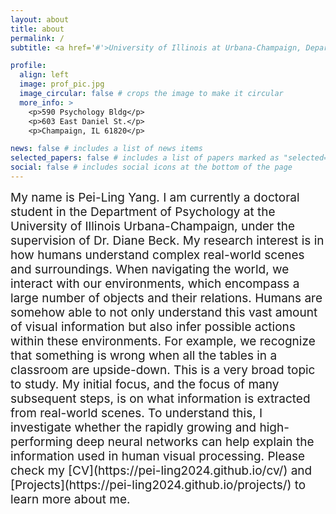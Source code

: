 ```yaml
---
layout: about
title: about
permalink: /
subtitle: <a href='#'>University of Illinois at Urbana-Champaign, Department of Psychology </a>.

profile:
  align: left
  image: prof_pic.jpg
  image_circular: false # crops the image to make it circular
  more_info: >
    <p>590 Psychology Bldg</p> 
    <p>603 East Daniel St.</p>
    <p>Champaign, IL 61820</p>

news: false # includes a list of news items
selected_papers: false # includes a list of papers marked as "selected={true}"
social: false # includes social icons at the bottom of the page
---
```


<span style="font-size:19px">
My name is Pei-Ling Yang. I am currently a doctoral student in the Department of Psychology at the University of Illinois Urbana-Champaign, under the supervision of Dr. Diane Beck.
</span>

<span style="font-size:19px">
My research interest is in how humans understand complex real-world scenes and surroundings. When navigating the world, we interact with our environments, which encompass a large number of objects and their relations. Humans are somehow able to not only understand this vast amount of visual information but also infer possible actions within these environments. For example, we recognize that something is wrong when all the tables in a classroom are upside-down.
</span>
<span style="font-size:19px">
This is a very broad topic to study. My initial focus, and the focus of many subsequent steps, is on what information is extracted from real-world scenes. To understand this, I investigate whether the rapidly growing and high-performing deep neural networks can help explain the information used in human visual processing.
</span>
<span style="font-size:19px">
Please check my [CV](https://pei-ling2024.github.io/cv/) and [Projects](https://pei-ling2024.github.io/projects/) to learn more about me.
</span>
